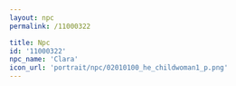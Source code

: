 ```yaml
---
layout: npc
permalink: /11000322

title: Npc
id: '11000322'
npc_name: 'Clara'
icon_url: 'portrait/npc/02010100_he_childwoman1_p.png'
---
```

